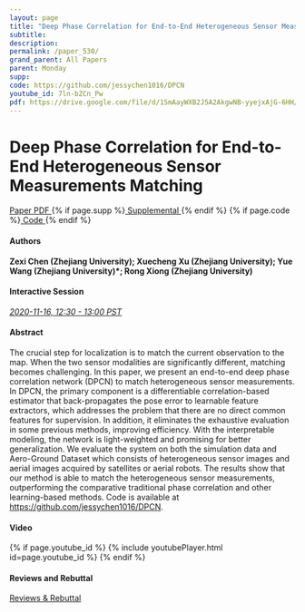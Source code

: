 ```yaml
---
layout: page
title: "Deep Phase Correlation for End-to-End Heterogeneous Sensor Measurements Matching"
subtitle: 
description:
permalink: /paper_530/
grand_parent: All Papers
parent: Monday
supp: 
code: https://github.com/jessychen1016/DPCN
youtube_id: 7ln-bZCn_Pw
pdf: https://drive.google.com/file/d/1SmAayWXB2J5A2AkgwNB-yyejxAjG-6HH/view
---
```


# Deep Phase Correlation for End-to-End Heterogeneous Sensor Measurements Matching

<a href="https://drive.google.com/file/d/1SmAayWXB2J5A2AkgwNB-yyejxAjG-6HH/view" target="_blank" rel="noopener noreferrer" class="btn btn-blue"><i class="fa fa-file-text-o" aria-hidden="true"></i> Paper PDF </a> {% if page.supp %}<a href="" target="_blank" rel="noopener noreferrer" class="btn btn-green"><i class="fa fa-file-text-o" aria-hidden="true"></i> Supplemental </a>{% endif %} {% if page.code %}<a href="https://github.com/jessychen1016/DPCN" target="_blank" rel="noopener noreferrer" class="btn"><i class="fa fa-github" aria-hidden="true"></i> Code </a>{% endif %} 

#### Authors
**Zexi Chen (Zhejiang University); Xuecheng Xu (Zhejiang University); Yue Wang (Zhejiang University)*; Rong Xiong (Zhejiang University)**

#### Interactive Session
<a href="https://pheedloop.com/corl2020/virtual/?page=sessions&section=SESCZCBMFMTLKO94I" target="_blank" rel="noopener noreferrer"><em>2020-11-16, 12:30 - 13:00 PST </em></a>

#### Abstract
The crucial step for localization is to match the current observation to the map. When the two sensor modalities are significantly different, matching becomes challenging. In this paper, we present an end-to-end deep phase correlation network (DPCN) to match heterogeneous sensor measurements. In DPCN, the primary component is a differentiable correlation-based estimator that back-propagates the pose error to learnable feature extractors, which addresses the problem that there are no direct common features for supervision. In addition, it eliminates the exhaustive evaluation in some previous methods, improving efficiency. With the interpretable modeling, the network is light-weighted and promising for better generalization. We evaluate the system on both the simulation data and Aero-Ground Dataset which consists of heterogeneous sensor images and aerial images acquired by satellites or aerial robots. The results show that our method is able to match the heterogeneous sensor measurements, outperforming the comparative traditional phase correlation and other learning-based methods. Code is available at <a href="https://github.com/jessychen1016/DPCN" target="_blank">https://github.com/jessychen1016/DPCN</a>.

#### Video
{% if page.youtube_id %}
{% include youtubePlayer.html id=page.youtube_id %}
{% endif %}

#### Reviews and Rebuttal
<a href="https://drive.google.com/file/d/19hjMXJgqxjIejUD1bn_JD3CKYHSZ-IUE/view" target="_blank" rel="noopener noreferrer" class="btn btn-purple"><i class="fa fa-pencil-square-o" aria-hidden="true"></i> Reviews & Rebuttal </a>

